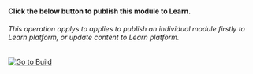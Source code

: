 #### Click the below button to publish this module to Learn.  
###### This operation applys to applies to publish an individual module firstly to Learn platform, or update content to Learn platform.

[![Go to Build](https://courseautopubmgtv3dev.blob.core.windows.net/publiccontainer/GotoPubModule.png)](https://wwlpublish2learn.azurewebsites.net/#/pub2Module/https%253A%252F%252Fmicrosoftdigitallearning.visualstudio.com%252FDefaultCollection%252FCourseware%252F_git%252FLP_D365_dyn-365-fundamentals%253Fpath%253D%25252FModules%25252FM06-dynamics-365-marketing%2526version%253DGBmaster)